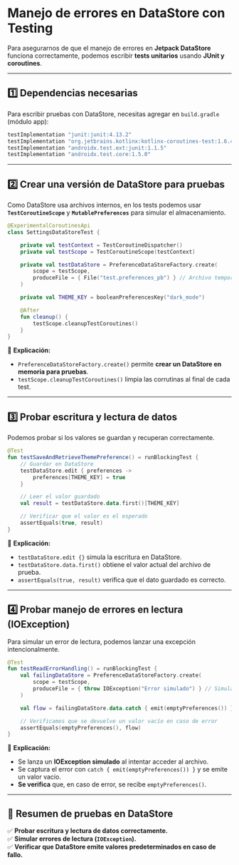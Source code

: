 # **Manejo de errores en DataStore con Testing**

Para asegurarnos de que el manejo de errores en **Jetpack DataStore** funciona correctamente, podemos escribir **tests unitarios** usando **JUnit y coroutines**.

---

## **1️⃣ Dependencias necesarias**

Para escribir pruebas con DataStore, necesitas agregar en `build.gradle` (módulo app):

```gradle
testImplementation "junit:junit:4.13.2"
testImplementation "org.jetbrains.kotlinx:kotlinx-coroutines-test:1.6.4"
testImplementation "androidx.test.ext:junit:1.1.5"
testImplementation "androidx.test.core:1.5.0"
```

---

## **2️⃣ Crear una versión de DataStore para pruebas**

Como DataStore usa archivos internos, en los tests podemos usar **`TestCoroutineScope`** y **`MutablePreferences`** para simular el almacenamiento.

```kotlin
@ExperimentalCoroutinesApi
class SettingsDataStoreTest {

    private val testContext = TestCoroutineDispatcher()
    private val testScope = TestCoroutineScope(testContext)

    private val testDataStore = PreferenceDataStoreFactory.create(
        scope = testScope,
        produceFile = { File("test.preferences_pb") } // Archivo temporal de prueba
    )

    private val THEME_KEY = booleanPreferencesKey("dark_mode")

    @After
    fun cleanup() {
        testScope.cleanupTestCoroutines()
    }
}
```

📌 **Explicación:**

- `PreferenceDataStoreFactory.create()` permite **crear un DataStore en memoria para pruebas**.
- `testScope.cleanupTestCoroutines()` limpia las corrutinas al final de cada test.

---

## **3️⃣ Probar escritura y lectura de datos**

Podemos probar si los valores se guardan y recuperan correctamente.

```kotlin
@Test
fun testSaveAndRetrieveThemePreference() = runBlockingTest {
    // Guardar en DataStore
    testDataStore.edit { preferences ->
        preferences[THEME_KEY] = true
    }

    // Leer el valor guardado
    val result = testDataStore.data.first()[THEME_KEY]

    // Verificar que el valor es el esperado
    assertEquals(true, result)
}
```

📌 **Explicación:**

- `testDataStore.edit {}` simula la escritura en DataStore.
- `testDataStore.data.first()` obtiene el valor actual del archivo de prueba.
- `assertEquals(true, result)` verifica que el dato guardado es correcto.

---

## **4️⃣ Probar manejo de errores en lectura (IOException)**

Para simular un error de lectura, podemos lanzar una excepción intencionalmente.

```kotlin
@Test
fun testReadErrorHandling() = runBlockingTest {
    val failingDataStore = PreferenceDataStoreFactory.create(
        scope = testScope,
        produceFile = { throw IOException("Error simulado") } // Simulamos un fallo
    )

    val flow = failingDataStore.data.catch { emit(emptyPreferences()) }.first()

    // Verificamos que se devuelve un valor vacío en caso de error
    assertEquals(emptyPreferences(), flow)
}
```

📌 **Explicación:**

- Se lanza un **IOException simulado** al intentar acceder al archivo.
- Se captura el error con `catch { emit(emptyPreferences()) }` y se emite un valor vacío.
- **Se verifica** que, en caso de error, se recibe `emptyPreferences()`.

---

## **🚀 Resumen de pruebas en DataStore**

✅ **Probar escritura y lectura de datos correctamente.**  
✅ **Simular errores de lectura (`IOException`).**  
✅ **Verificar que DataStore emite valores predeterminados en caso de fallo.**
